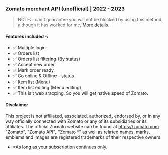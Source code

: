### Zomato merchant API (unofficial) | 2022 - 2023


> NOTE: I can't guarantee you will not be blocked by using this method, although it has worked for me, [More details](https://shajin-sha.github.io/zomato-api/).



#### Features included -: 


- ✅ Multiple login
- ✅ Orders list
- ✅ Orders list filtering (By status)
- ✅ Accept  new order 
- ✅ Mark order ready
- ✅ Go online &  Offline - status
- ✅ Item list (Menu)
- ✅ Item list editing (Menu editing)
- ✅ This is't web sracping, So you will get native speed of Zomato.



#### Disclaimer

This project is not affiliated, associated, authorized, endorsed by, or in any way officially connected with Zomato or any of its subsidiaries or its affiliates. The official Zomato website can be found at https://zomato.com. "Zomato", "Zomato API", "Zomato *" as well as related names, marks, emblems and images are registered trademarks of their respective owners.


* *As long as your subscription continues only. 
